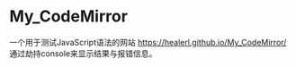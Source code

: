 # My_CodeMirror

一个用于测试JavaScript语法的网站
 https://healerl.github.io/My_CodeMirror/
通过劫持console来显示结果与报错信息。
